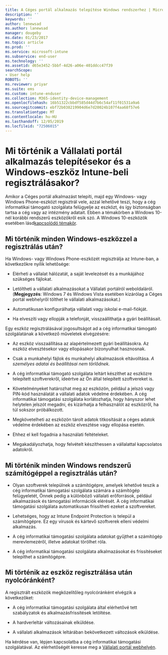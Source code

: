 ```yaml
---
title: A Céges portál alkalmazás telepítése Windows rendszerhez | Microsoft Docs
description: ''
keywords: ''
author: lenewsad
ms.author: lanewsad
manager: dougeby
ms.date: 01/23/2017
ms.topic: article
ms.prod: ''
ms.service: microsoft-intune
ms.subservice: end-user
ms.technology: ''
ms.assetid: d65e3452-5bbf-4d26-a06e-401ddcc47f39
searchScope:
- User help
ROBOTS: ''
ms.reviewer: priyar
ms.suite: ems
ms.custom: intune-enduser
ms.collection: M365-identity-device-management
ms.openlocfilehash: 16b51322cbbdf585d44d7b6c54af11f01531a9a6
ms.sourcegitcommit: ebf72b038219904d6e7d20024b107f4aa68f57e6
ms.translationtype: MT
ms.contentlocale: hu-HU
ms.lasthandoff: 12/05/2019
ms.locfileid: "72506015"
---
```

# <a name="what-happens-if-you-install-the-company-portal-app-and-enroll-your-windows-device-in-intune"></a>Mi történik a Vállalati portál alkalmazás telepítésekor és a Windows-eszköz Intune-beli regisztrálásakor?

Amikor a Céges portál alkalmazást telepíti, majd egy Windows- vagy Windows Phone-eszközt regisztrál vele, azzal lehetővé teszi, hogy a cég informatikai támogató szolgálata felügyelje az eszközt, és így biztonságban tartsa a cég vagy az intézmény adatait. Ebben a témakörben a Windows 10-nél korábbi rendszerű eszközökről esik szó. A Windows 10-eszközök esetében lásd[kapcsolódó témakör](about-cp-app-for-windows-10.md).  

## <a name="what-happens-to-all-windows-devices-after-enrollment"></a>Mi történik minden Windows-eszközzel a regisztrálás után?
Ha Windows- vagy Windows Phone-eszközét regisztrálja az Intune-ban, a következőkre nyílik lehetősége:

- Elérheti a vállalat hálózatát, a saját levelezését és a munkájához szükséges fájlokat.

- Letöltheti a vállalati alkalmazásokat a Vállalati portálról weboldaláról. (__Megjegyzés__: Windows 7 és Windows Vista esetében kizárólag a Céges portál webhelyről tölthet le vállalati alkalmazásokat.)

- Automatikusan konfigurálhatja vállalati vagy iskolai e-mail-fiókját.

- Ha elveszíti vagy ellopják a telefonját, visszaállíthatja a gyári beállításait.

Egy eszköz regisztrálásával jogosultságot ad a cég informatikai támogató szolgálatának a következő műveletek elvégzésére:

- Az eszköz visszaállítása az alapértelmezett gyári beállításokra. Az eszköz elvesztésekor vagy ellopásakor bizonyulhat hasznosnak.

- Csak a munkahelyi fájlok és munkahelyi alkalmazások eltávolítása. *A személyes adatai és beállításai nem törlődnek.*

- A cég informatikai támogató szolgálata leltárt készíthet az eszközre telepített szoftverekről, ideértve az Ön által telepített szoftvereket is.

- Követelményeket határozhat meg az eszközön, például a jelszó vagy PIN-kód használatát a vállalati adatok védelme érdekében. A cég informatikai támogatási szolgálata korlátozhatja, hogy hányszor lehet helytelen jelszót megadni, és kizárhatja a felhasználót az eszközről, ha túl sokszor próbálkozott.

- Megkövetelheti az eszközön tárolt adatok titkosítását a céges adatok védelme érdekében az eszköz elvesztése vagy ellopása esetén.

- Ehhez el kell fogadnia a használati feltételeket.

- Megakadályozhatja, hogy felvételt készíthessen a vállalattal kapcsolatos adatokról.

## <a name="what-happens-to-all-windows-pcs-after-enrollment"></a>Mi történik minden Windows rendszerű számítógéppel a regisztrálás után?

- Olyan szoftverek települnek a számítógépre, amelyek lehetővé teszik a cég informatikai támogatási szolgálata számára a számítógép felügyeletét, Önnek pedig a különböző vállalati erőforrások, például alkalmazások és támogatási információk elérését. A cég informatikai támogatási szolgálata automatikusan frissítheti ezeket a szoftvereket.

- Lehetséges, hogy az Intune Endpoint Protection is települ a számítógépre. Ez egy vírusok és kártevő szoftverek elleni védelmi alkalmazás.

- A cég informatikai támogatási szolgálata adatokat gyűjthet a számítógép merevlemezéről, illetve adatokat törölhet róla.

- A cég informatikai támogatási szolgálata alkalmazásokat és frissítéseket telepíthet a számítógépre.

## <a name="what-happens-every-eight-hours-after-device-enrollment"></a>Mi történik az eszköz regisztrálása után nyolcóránként?

A regisztrált eszközök megközelítőleg nyolcóránként elvégzik a következőket:

- A cég informatikai támogatási szolgálata által elérhetővé tett szabályzatok és alkalmazásfrissítések letöltése.

- A hardverleltár változásainak elküldése.

- A vállalati alkalmazások leltárában bekövetkezett változások elküldése.

Ha kérdése van, lépjen kapcsolatba a cég informatikai támogatási szolgálatával. Az elérhetőségét keresse meg a [Vállalati portál webhelyén](https://go.microsoft.com/fwlink/?linkid=2010980).
